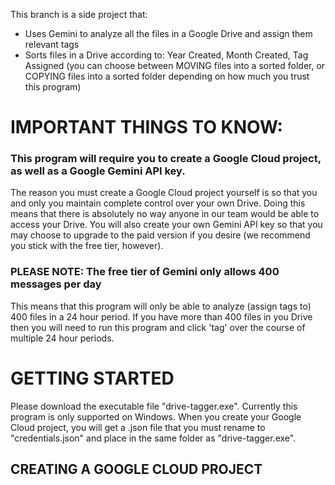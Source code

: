 This branch is a side project that:
* Uses Gemini to analyze all the files in a Google Drive and assign them relevant tags
* Sorts files in a Drive according to: Year Created, Month Created, Tag Assigned (you can choose between MOVING files into a sorted folder, or COPYING files into a sorted folder depending on how much you trust this program)

# IMPORTANT THINGS TO KNOW:
### This program will require you to create a Google Cloud project, as well as a Google Gemini API key. 
The reason you must create a Google Cloud project yourself is so that you and only you maintain complete control over your own Drive. Doing this means that there is absolutely no way anyone in our team would be able to access your Drive. 
You will also create your own Gemini API key so that you may choose to upgrade to the paid version if you desire (we recommend you stick with the free tier, however).

### PLEASE NOTE: The free tier of Gemini only allows 400 messages per day
This means that this program will only be able to analyze (assign tags to) 400 files in a 24 hour period. If you have more than 400 files in you Drive then you will need to run this program and click 'tag' over the course of multiple 24 hour periods.

# GETTING STARTED
Please download the executable file "drive-tagger.exe". Currently this program is only supported on Windows. 
When you create your Google Cloud project, you will get a .json file that you must rename to "credentials.json" and place in the same folder as "drive-tagger.exe".

## CREATING A GOOGLE CLOUD PROJECT
